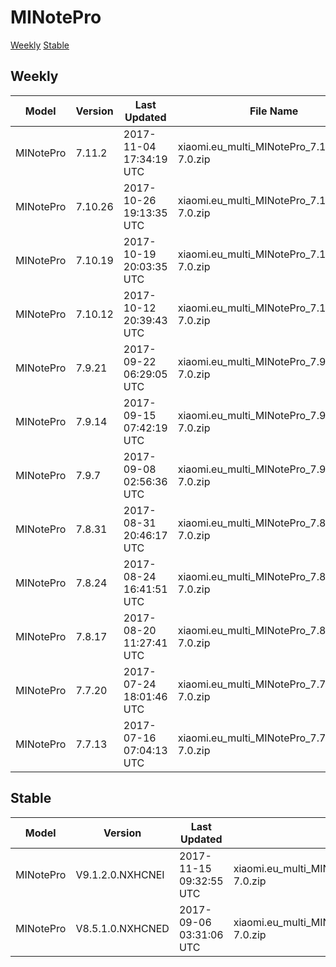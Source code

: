 # MINotePro
[Weekly](#Weekly)  [Stable](#Stable)
## Weekly
| Model | Version | Last Updated | File Name | Size | Download Link |
| ---- | ---- | ---- | ---- | ---- | ---- |
| MINotePro | 7.11.2 | 2017-11-04 17:34:19 UTC | xiaomi.eu_multi_MINotePro_7.11.2_v9-7.0.zip | 953.7 MB | [SourceForge](https://sourceforge.net/projects/xiaomi-eu-multilang-miui-roms/files/xiaomi.eu/MIUI-WEEKLY-RELEASES/7.11.2/xiaomi.eu_multi_MINotePro_7.11.2_v9-7.0.zip/download) |
| MINotePro | 7.10.26 | 2017-10-26 19:13:35 UTC | xiaomi.eu_multi_MINotePro_7.10.26_v9-7.0.zip | 957.9 MB | [SourceForge](https://sourceforge.net/projects/xiaomi-eu-multilang-miui-roms/files/xiaomi.eu/MIUI-WEEKLY-RELEASES/7.10.26/xiaomi.eu_multi_MINotePro_7.10.26_v9-7.0.zip/download) |
| MINotePro | 7.10.19 | 2017-10-19 20:03:35 UTC | xiaomi.eu_multi_MINotePro_7.10.19_v9-7.0.zip | 959.5 MB | [SourceForge](https://sourceforge.net/projects/xiaomi-eu-multilang-miui-roms/files/xiaomi.eu/MIUI-WEEKLY-RELEASES/7.10.19/xiaomi.eu_multi_MINotePro_7.10.19_v9-7.0.zip/download) |
| MINotePro | 7.10.12 | 2017-10-12 20:39:43 UTC | xiaomi.eu_multi_MINotePro_7.10.12_v9-7.0.zip | 958.2 MB | [SourceForge](https://sourceforge.net/projects/xiaomi-eu-multilang-miui-roms/files/xiaomi.eu/MIUI-WEEKLY-RELEASES/7.10.12/xiaomi.eu_multi_MINotePro_7.10.12_v9-7.0.zip/download) |
| MINotePro | 7.9.21 | 2017-09-22 06:29:05 UTC | xiaomi.eu_multi_MINotePro_7.9.21_v9-7.0.zip | 945.5 MB | [SourceForge](https://sourceforge.net/projects/xiaomi-eu-multilang-miui-roms/files/xiaomi.eu/MIUI-WEEKLY-RELEASES/7.9.21/xiaomi.eu_multi_MINotePro_7.9.21_v9-7.0.zip/download) |
| MINotePro | 7.9.14 | 2017-09-15 07:42:19 UTC | xiaomi.eu_multi_MINotePro_7.9.14_v9-7.0.zip | 946.3 MB | [SourceForge](https://sourceforge.net/projects/xiaomi-eu-multilang-miui-roms/files/xiaomi.eu/MIUI-WEEKLY-RELEASES/7.9.14/xiaomi.eu_multi_MINotePro_7.9.14_v9-7.0.zip/download) |
| MINotePro | 7.9.7 | 2017-09-08 02:56:36 UTC | xiaomi.eu_multi_MINotePro_7.9.7_v9-7.0.zip | 937.5 MB | [SourceForge](https://sourceforge.net/projects/xiaomi-eu-multilang-miui-roms/files/xiaomi.eu/MIUI-WEEKLY-RELEASES/7.9.7/xiaomi.eu_multi_MINotePro_7.9.7_v9-7.0.zip/download) |
| MINotePro | 7.8.31 | 2017-08-31 20:46:17 UTC | xiaomi.eu_multi_MINotePro_7.8.31_v9-7.0.zip | 936.2 MB | [SourceForge](https://sourceforge.net/projects/xiaomi-eu-multilang-miui-roms/files/xiaomi.eu/MIUI-WEEKLY-RELEASES/7.8.31/xiaomi.eu_multi_MINotePro_7.8.31_v9-7.0.zip/download) |
| MINotePro | 7.8.24 | 2017-08-24 16:41:51 UTC | xiaomi.eu_multi_MINotePro_7.8.24_v9-7.0.zip | 933.6 MB | [SourceForge](https://sourceforge.net/projects/xiaomi-eu-multilang-miui-roms/files/xiaomi.eu/MIUI-WEEKLY-RELEASES/7.8.24/xiaomi.eu_multi_MINotePro_7.8.24_v9-7.0.zip/download) |
| MINotePro | 7.8.17 | 2017-08-20 11:27:41 UTC | xiaomi.eu_multi_MINotePro_7.8.17_v9-7.0.zip | 947.9 MB | [SourceForge](https://sourceforge.net/projects/xiaomi-eu-multilang-miui-roms/files/xiaomi.eu/MIUI-WEEKLY-RELEASES/7.8.17/xiaomi.eu_multi_MINotePro_7.8.17_v9-7.0.zip/download) |
| MINotePro | 7.7.20 | 2017-07-24 18:01:46 UTC | xiaomi.eu_multi_MINotePro_7.7.20_v8-7.0.zip | 935.8 MB | [SourceForge](https://sourceforge.net/projects/xiaomi-eu-multilang-miui-roms/files/xiaomi.eu/MIUI-WEEKLY-RELEASES/7.7.20/xiaomi.eu_multi_MINotePro_7.7.20_v8-7.0.zip/download) |
| MINotePro | 7.7.13 | 2017-07-16 07:04:13 UTC | xiaomi.eu_multi_MINotePro_7.7.13_v8-7.0.zip | 932.1 MB | [SourceForge](https://sourceforge.net/projects/xiaomi-eu-multilang-miui-roms/files/xiaomi.eu/MIUI-WEEKLY-RELEASES/7.7.13/xiaomi.eu_multi_MINotePro_7.7.13_v8-7.0.zip/download) |
## Stable
| Model | Version | Last Updated | File Name | Size | Download Link |
| ---- | ---- | ---- | ---- | ---- | ---- |
| MINotePro | V9.1.2.0.NXHCNEI | 2017-11-15 09:32:55 UTC | xiaomi.eu_multi_MINotePro_V9.1.2.0.NXHCNEI_v9-7.0.zip | 961.8 MB | [SourceForge](https://sourceforge.net/projects/xiaomi-eu-multilang-miui-roms/files/xiaomi.eu/MIUI-STABLE-RELEASES/MIUIv9.0/xiaomi.eu_multi_MINotePro_V9.1.2.0.NXHCNEI_v9-7.0.zip/download) |
| MINotePro | V8.5.1.0.NXHCNED | 2017-09-06 03:31:06 UTC | xiaomi.eu_multi_MINotePro_V8.5.1.0.NXHCNED_v8-7.0.zip | 930.2 MB | [SourceForge](https://sourceforge.net/projects/xiaomi-eu-multilang-miui-roms/files/xiaomi.eu/MIUI-STABLE-RELEASES/MIUIv8.5/xiaomi.eu_multi_MINotePro_V8.5.1.0.NXHCNED_v8-7.0.zip/download) |
